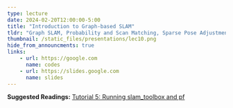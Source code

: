 ```yaml
---
type: lecture
date: 2024-02-20T12:00:00-5:00
title: "Introduction to Graph-based SLAM"
tldr: "Graph SLAM, Probability and Scan Matching, Sparse Pose Adjustment"
thumbnail: /static_files/presentations/lec10.png
hide_from_announcments: true
links: 
    - url: https://google.com
      name: codes
    - url: https://slides.google.com
      name: slides
---
```

**Suggested Readings:**
[Tutorial 5: Running slam_toolbox and pf](https://google.com)
